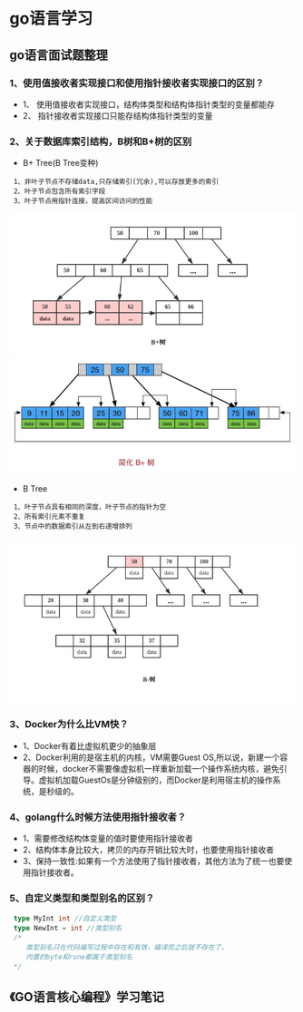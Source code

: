 # go语言学习

## go语言面试题整理

### 1、使用值接收者实现接口和使用指针接收者实现接口的区别？
+ 1、 使用值接收者实现接口，结构体类型和结构体指针类型的变量都能存
+ 2、 指针接收者实现接口只能存结构体指针类型的变量
### 2、关于数据库索引结构，B树和B+树的区别
+ B+ Tree(B Tree变种)
```
 1、非叶子节点不存储data,只存储索引(冗余),可以存放更多的索引
 2、叶子节点包含所有索引字段
 3、叶子节点用指针连接，提高区间访问的性能
```

![B+Tree](pictures/B+Tree.png)
![B+Tree2](pictures/B+Tree2.jpg)

+ B Tree
```
 1、叶子节点具有相同的深度，叶子节点的指针为空
 2、所有索引元素不重复
 3、节点中的数据索引从左到右递增排列
```

![BTree](pictures/BTree.png)

### 3、Docker为什么比VM快？
+ 1、Docker有着比虚拟机更少的抽象层
+ 2、Docker利用的是宿主机的内核，VM需要Guest OS,所以说，新建一个容器的时候，docker不需要像虚拟机一样重新加载一个操作系统内核，避免引导。虚拟机加载GuestOs是分钟级别的，而Docker是利用宿主机的操作系统，是秒级的。

### 4、golang什么时候方法使用指针接收者？
+ 1、需要修改结构体变量的值时要使用指针接收者
+ 2、结构体本身比较大，拷贝的内存开销比较大时，也要使用指针接收者
+ 3、保持一致性:如果有一个方法使用了指针接收者，其他方法为了统一也要使用指针接收者。

### 5、自定义类型和类型别名的区别？

```go
 type MyInt int //自定义类型
 type NewInt = int //类型别名
 /*
    类型别名只在代码编写过程中存在和有效，编译完之后就不存在了。
    内置的byte和rune都属于类型别名
 */
```

## 《GO语言核心编程》学习笔记



